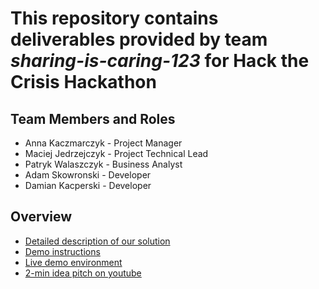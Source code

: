 # This repository contains deliverables provided by team *sharing-is-caring-123* for Hack the Crisis Hackathon

## Team Members and Roles

- Anna Kaczmarczyk - Project Manager
- Maciej Jedrzejczyk - Project Technical Lead
- Patryk Walaszczyk - Business Analyst
- Adam Skowronski - Developer
- Damian Kacperski - Developer

## Overview

- [Detailed description of our solution](https://github.com/hack-the-crisis/sharing-is-caring-123/blob/master/information.md) 
- [Demo instructions](https://github.com/hack-the-crisis/sharing-is-caring-123/blob/master/instructions.md) 
- [Live demo environment](https://bit.ly/3bmtp0B)
- [2-min idea pitch on youtube](https://www.youtube.com/watch?v=9xe11jhPKD4)
